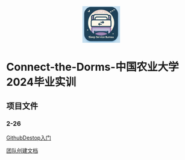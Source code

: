 <div align="center">
	<img src="assets/TeamLogo.png" alt="Editor" width="100">
</div>

# Connect-the-Dorms-中国农业大学2024毕业实训

## 项目文件

### 2-26 

[GithubDestop入门](doc/GithubDestop入门/GithubIntroductionForMembers.docx)

[团队创建文档](doc/团队创建文档/readme.md)








